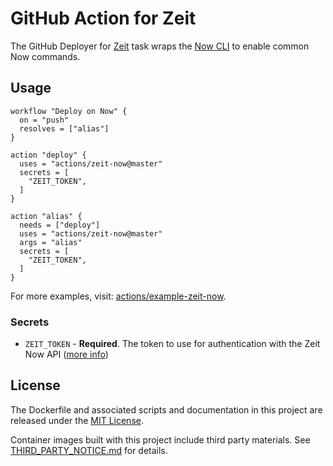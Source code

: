 # GitHub Action for Zeit

The GitHub Deployer for [Zeit](https://zeit.co/) task wraps the [Now CLI](https://github.com/zeit/now-cli) to enable common Now commands.

## Usage

```
workflow "Deploy on Now" {
  on = "push"
  resolves = ["alias"]
}

action "deploy" {
  uses = "actions/zeit-now@master"
  secrets = [
    "ZEIT_TOKEN",
  ]
}

action "alias" {
  needs = ["deploy"]
  uses = "actions/zeit-now@master"
  args = "alias"
  secrets = [
    "ZEIT_TOKEN",
  ]
}
```

For more examples, visit: [actions/example-zeit-now](https://github.com/actions/example-zeit-now).

### Secrets

* `ZEIT_TOKEN` - **Required**. The token to use for authentication with the Zeit Now API ([more info](https://zeit.co/blog/introducing-api-tokens-management))

## License

The Dockerfile and associated scripts and documentation in this project are released under the [MIT License](LICENSE).

Container images built with this project include third party materials. See [THIRD_PARTY_NOTICE.md](THIRD_PARTY_NOTICE.md) for details.
